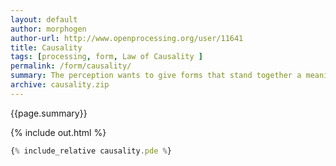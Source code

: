 ```yaml
---
layout: default
author: morphogen
author-url: http://www.openprocessing.org/user/11641
title: Causality
tags: [processing, form, Law of Causality ]
permalink: /form/causality/
summary: The perception wants to give forms that stand together a meaning. It tries to bring them into context.  
archive: causality.zip
---
```


{{page.summary}}


<!-- more -->

{% include out.html %}

```js
{% include_relative causality.pde %}
```



